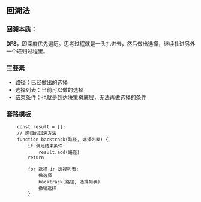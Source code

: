 ## 回溯法

### 回溯本质：
**DFS**，即深度优先遍历。思考过程就是一头扎进去，然后做出选择，继续扎进另外一个递归过程里。

### 三要素
- 路径：已经做出的选择
- 选择列表：当前可以做的选择
- 结束条件：也就是到达决策树底层，无法再做选择的条件

### 套路模板
```JS
    const result = [];
    // 递归的回溯方法
    function backtrack(路径, 选择列表) {
        if 满足结束条件:
            result.add(路径)
        return

        for 选择 in 选择列表:
            做选择
            backtrack(路径, 选择列表)
            撤销选择
        }
```

